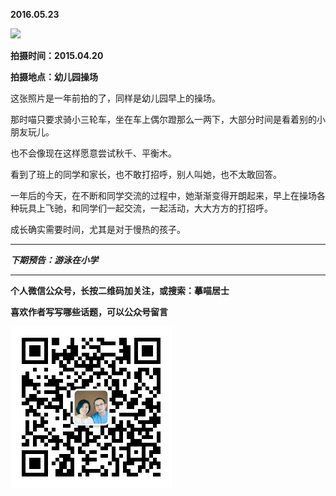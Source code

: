 **2016.05.23**

![](http://upload-images.jianshu.io/upload_images/51001-a2ce92e1b38c6e4b.jpg?imageMogr2/auto-orient/strip%7CimageView2/2/w/1240)

**拍摄时间：2015.04.20**

**拍摄地点：幼儿园操场**

这张照片是一年前拍的了，同样是幼儿园早上的操场。

那时喵只要求骑小三轮车，坐在车上偶尔蹬那么一两下，大部分时间是看着别的小朋友玩儿。

也不会像现在这样愿意尝试秋千、平衡木。

看到了班上的同学和家长，也不敢打招呼，别人叫她，也不太敢回答。

一年后的今天，在不断和同学交流的过程中，她渐渐变得开朗起来，早上在操场各种玩具上飞驰，和同学们一起交流，一起活动，大大方方的打招呼。

成长确实需要时间，尤其是对于慢热的孩子。


***

***下期预告：游泳在小学***

***


**个人微信公众号，长按二维码加关注，或搜索：摹喵居士**

**喜欢作者写写哪些话题，可以公众号留言**

![](https://github.com/jiluofu/jiluofu.github.com/raw/master/momiaojushi/static/qrcode.jpg)